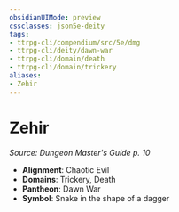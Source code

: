 ```yaml
---
obsidianUIMode: preview
cssclasses: json5e-deity
tags:
- ttrpg-cli/compendium/src/5e/dmg
- ttrpg-cli/deity/dawn-war
- ttrpg-cli/domain/death
- ttrpg-cli/domain/trickery
aliases: 
- Zehir
---
```

# Zehir
*Source: Dungeon Master's Guide p. 10* 

- **Alignment**: Chaotic Evil
- **Domains**: Trickery, Death
- **Pantheon**: Dawn War
- **Symbol**: Snake in the shape of a dagger